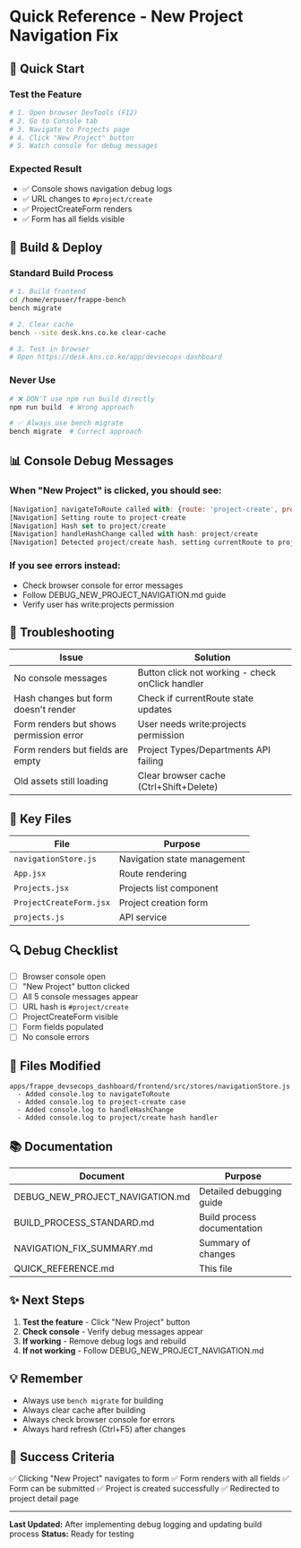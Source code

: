 # Quick Reference - New Project Navigation Fix

## 🚀 Quick Start

### Test the Feature
```bash
# 1. Open browser DevTools (F12)
# 2. Go to Console tab
# 3. Navigate to Projects page
# 4. Click "New Project" button
# 5. Watch console for debug messages
```

### Expected Result
- ✅ Console shows navigation debug logs
- ✅ URL changes to `#project/create`
- ✅ ProjectCreateForm renders
- ✅ Form has all fields visible

## 🔧 Build & Deploy

### Standard Build Process
```bash
# 1. Build frontend
cd /home/erpuser/frappe-bench
bench migrate

# 2. Clear cache
bench --site desk.kns.co.ke clear-cache

# 3. Test in browser
# Open https://desk.kns.co.ke/app/devsecops-dashboard
```

### Never Use
```bash
# ❌ DON'T use npm run build directly
npm run build  # Wrong approach

# ✅ Always use bench migrate
bench migrate  # Correct approach
```

## 📊 Console Debug Messages

### When "New Project" is clicked, you should see:

```javascript
[Navigation] navigateToRoute called with: {route: 'project-create', projectId: null, appId: null}
[Navigation] Setting route to project-create
[Navigation] Hash set to project/create
[Navigation] handleHashChange called with hash: project/create
[Navigation] Detected project/create hash, setting currentRoute to project-create
```

### If you see errors instead:
- Check browser console for error messages
- Follow DEBUG_NEW_PROJECT_NAVIGATION.md guide
- Verify user has write:projects permission

## 🎯 Troubleshooting

| Issue | Solution |
|-------|----------|
| No console messages | Button click not working - check onClick handler |
| Hash changes but form doesn't render | Check if currentRoute state updates |
| Form renders but shows permission error | User needs write:projects permission |
| Form renders but fields are empty | Project Types/Departments API failing |
| Old assets still loading | Clear browser cache (Ctrl+Shift+Delete) |

## 📁 Key Files

| File | Purpose |
|------|---------|
| `navigationStore.js` | Navigation state management |
| `App.jsx` | Route rendering |
| `Projects.jsx` | Projects list component |
| `ProjectCreateForm.jsx` | Project creation form |
| `projects.js` | API service |

## 🔍 Debug Checklist

- [ ] Browser console open
- [ ] "New Project" button clicked
- [ ] All 5 console messages appear
- [ ] URL hash is `#project/create`
- [ ] ProjectCreateForm visible
- [ ] Form fields populated
- [ ] No console errors

## 📝 Files Modified

```
apps/frappe_devsecops_dashboard/frontend/src/stores/navigationStore.js
  - Added console.log to navigateToRoute
  - Added console.log to project-create case
  - Added console.log to handleHashChange
  - Added console.log to project/create hash handler
```

## 📚 Documentation

| Document | Purpose |
|----------|---------|
| DEBUG_NEW_PROJECT_NAVIGATION.md | Detailed debugging guide |
| BUILD_PROCESS_STANDARD.md | Build process documentation |
| NAVIGATION_FIX_SUMMARY.md | Summary of changes |
| QUICK_REFERENCE.md | This file |

## ✨ Next Steps

1. **Test the feature** - Click "New Project" button
2. **Check console** - Verify debug messages appear
3. **If working** - Remove debug logs and rebuild
4. **If not working** - Follow DEBUG_NEW_PROJECT_NAVIGATION.md

## 💡 Remember

- Always use `bench migrate` for building
- Always clear cache after building
- Always check browser console for errors
- Always hard refresh (Ctrl+F5) after changes

## 🎉 Success Criteria

✅ Clicking "New Project" navigates to form
✅ Form renders with all fields
✅ Form can be submitted
✅ Project is created successfully
✅ Redirected to project detail page

---

**Last Updated:** After implementing debug logging and updating build process
**Status:** Ready for testing

